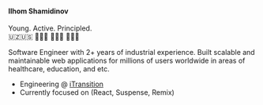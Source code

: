 #### Ilhom Shamidinov 

Young. Active. Principled. <br/>
🇺🇿🇺🇸 🏃🏽‍♂️ 🚴🏼‍♂️ 🏊🏼‍♀️ 

Software Engineer with 2+ years of industrial experience. Built scalable and maintainable web applications for millions of users worldwide in areas of healthcare, education, and etc.

- Engineering @ [iTransition](https://www.itransition.com/)
- Currently focused on (React, Suspense, Remix)
